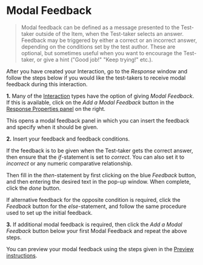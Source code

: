 <!--
created_at: 2016-12-15
authors:         
    - "Catherine Pease"
--> 

# Modal Feedback

>Modal feedback can be defined as a message presented to the Test-taker outside of the Item, when the Test-taker selects an answer. Feedback may be triggered by either a correct or an incorrect answer, depending on the conditions set by the test author. These are optional, but sometimes useful when you want to encourage the Test-taker, or give a hint ("Good job!" "Keep trying!" etc.).


After you have created your Interaction, go to the *Response* window and follow the steps below if you would like the test-takers to receive modal feedback during this interaction.

**1.** Many of the [Interaction](../appendix/glossary.md#interaction) types have the option of giving *Modal Feedback*. If this is available, click on the *Add a Modal Feedback* button in the [Response Properties panel](../appendix/glossary.md#response-properties-panel) on the right.

<!-- Missing Screenshot: Adding Modal Feedback to your
Interaction -->

This opens a modal feedback panel in which you can insert the feedback and specify when it should be given.

**2.** Insert your feedback and feedback conditions.

If the feedback is to be given when the Test-taker gets the correct answer, then ensure that the *if*-statement is set to *correct*. You can also set it to *incorrect* or any numeric comparative relationship. 

Then fill in the *then*-statement by first clicking on the blue *Feedback* button, and then entering the desired text in the pop-up window. When complete, click the *done* button.

If alternative feedback for the opposite condition is required, click the *Feedback* button for the *else*-statement, and follow the same procedure used to set up the initial feedback.

**3.** If additional modal feedback is required, then click the *Add a Modal Feedback* button below your first Modal Feedback and repeat the above steps.

You can preview your modal feedback using the steps given in the [Preview instructions](../items/preview.md).